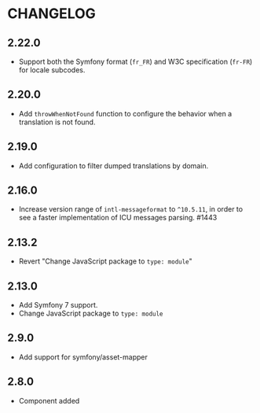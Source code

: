 # CHANGELOG

## 2.22.0

-   Support both the Symfony format (`fr_FR`) and W3C specification (`fr-FR`) for locale subcodes.

## 2.20.0

-   Add `throwWhenNotFound` function to configure the behavior when a translation is not found.

## 2.19.0

-   Add configuration to filter dumped translations by domain.

## 2.16.0

-   Increase version range of `intl-messageformat` to `^10.5.11`, in order to see
    a faster implementation of ICU messages parsing. #1443

## 2.13.2

-   Revert "Change JavaScript package to `type: module`"

## 2.13.0

-   Add Symfony 7 support.
-   Change JavaScript package to `type: module`

## 2.9.0

-   Add support for symfony/asset-mapper

## 2.8.0

-   Component added
